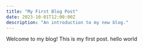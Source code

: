 ```yaml
---
title: "My First Blog Post"
date: 2023-10-01T12:00:00Z
description: "An introduction to my new blog."
---
```

Welcome to my blog! This is my first post.
hello world